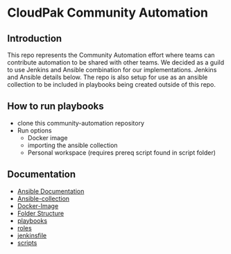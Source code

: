 # CloudPak Community Automation

## Introduction

This repo represents the Community Automation effort where teams can contribute automation to be shared with other teams.  We decided as a guild to use Jenkins and Ansible combination for our implementations.  Jenkins and Ansible details below.  The repo is also setup for use as an ansible collection to be included in playbooks being created outside of this repo.

## How to run playbooks

- clone this community-automation repository
- Run options
  - Docker image
  - importing the ansible collection  
  - Personal workspace (requires prereq script found in script folder)

## Documentation

  - [Ansible Documentation](https://docs.ansible.com/ansible/latest/user_guide/index.html)
  - [Ansible-collection](docs/collection.md)
  - [Docker-Image](docs/docker-image.md)  
  - [Folder Structure](docs/folder-structure.md)  
  - [playbooks](docs/playbooks.md)
  - [roles](docs/roles.md)
  - [jenkinsfile](docs/jenkinsfile.md)
  - [scripts](docs/scripts.md)
